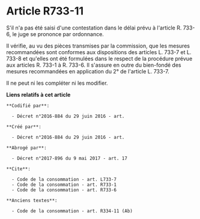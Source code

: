 # Article R733-11

S'il n'a pas été saisi d'une contestation dans le délai prévu à l'article R. 733-6, le juge se prononce par ordonnance. 

Il vérifie, au vu des pièces transmises par la commission, que les mesures recommandées sont conformes aux dispositions des
articles L. 733-7 et L. 733-8 et qu'elles ont été formulées dans le respect de la procédure prévue aux articles R. 733-1 à R.
733-6. Il s'assure en outre du bien-fondé des mesures recommandées en application du 2° de l'article L. 733-7. 

Il ne peut ni les compléter ni les modifier.

**Liens relatifs à cet article**

	**Codifié par**:

	  - Décret n°2016-884 du 29 juin 2016 - art.

	**Créé par**:

	  - Décret n°2016-884 du 29 juin 2016 - art.

	**Abrogé par**:

	  - Décret n°2017-896 du 9 mai 2017 - art. 17

	**Cite**:

	  - Code de la consommation - art. L733-7
	  - Code de la consommation - art. R733-1
	  - Code de la consommation - art. R733-6

	**Anciens textes**:

	  - Code de la consommation - art. R334-11 (Ab)

